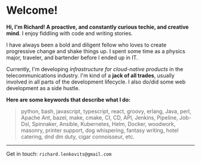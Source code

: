 # Welcome!

**Hi, I'm Richard! A proactive, and constantly curious techie, and creative mind**. I enjoy fiddling with code and writing stories.

I have always been a bold and diligent fellow who loves to create progressive change and shake things up. I spent some time as a physics major, traveler, and bartender before I ended up in IT.

Currently, I'm developing *infrastructure for cloud-native products* in the telecommunications industry. I'm kind of a **jack of all trades**, usually involved in all parts of the development lifecycle. I also do/did some web development as a side hustle.

**Here are some keywords that describe what I do:**
> python, bash, javascript, typescript, react, groovy, erlang, Java, perl, Apache Ant, bazel, make, cmake, CI, CD, API, Jenkins, Pipeline, Job-Dsl, Spinnaker, Ansible, Kubernetes, Helm, Docker, woodwork, masonry, printer support, dog whispering, fantasy writing, hotel catering, dnd dm duty, cigar connoisseur, etc.

___

Get in touch: `richard.lenkovits@gmail.com`